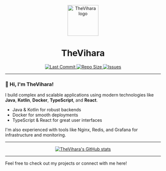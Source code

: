 <div align="center">
  <img src="https://avatars.githubusercontent.com/u/66212113?v=4" width="100" alt="TheVihara logo" />
  <h1>TheVihara</h1>
  <a href="https://github.com/TheVihara/TheVihara">
    <img src="https://img.shields.io/github/last-commit/TheVihara/TheVihara?style=flat-square" alt="Last Commit">
  </a>
  <a href="https://github.com/TheVihara/TheVihara">
    <img src="https://img.shields.io/github/repo-size/TheVihara/TheVihara?style=flat-square" alt="Repo Size">
  </a>
  <a href="https://github.com/TheVihara/TheVihara">
    <img src="https://img.shields.io/github/issues/TheVihara/TheVihara?style=flat-square" alt="Issues">
  </a>
</div>

---

### 👋 Hi, I'm TheVihara!

I build complex and scalable applications using modern technologies like **Java**, **Kotlin**, **Docker**, **TypeScript**, and **React**.

- Java & Kotlin for robust backends
- Docker for smooth deployments
- TypeScript & React for great user interfaces

I'm also experienced with tools like Nginx, Redis, and Grafana for infrastructure and monitoring.

---

<p align="center">
  <a href="https://github.com/TheVihara">
    <img src="https://github-readme-stats.vercel.app/api?username=TheVihara&show_icons=true&hide_title=true&hide=prs&count_private=true&theme=default" alt="TheVihara's GitHub stats" />
  </a>
</p>

---

Feel free to check out my projects or connect with me here!
